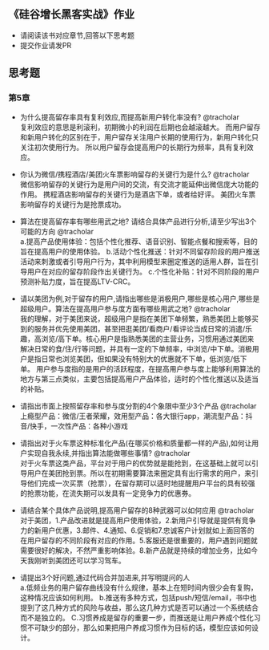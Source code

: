 ## 《硅谷增长黑客实战》作业
- 请阅读该书对应章节,回答以下思考题
- 提交作业请发PR


## 思考题


### 第5章
- 为什么提高留存率具有复利效应,而提高新用户转化率没有? @tracholar  
复利效应的意思是利滚利，初期微小的利润在后期也会越滚越大。
而用户留存和新用户转化的区别在于，用户留存关注用户长期的使用行为，新用户转化只关注初次使用行为。
所以用户留存会提高用户的长期行为频率，具有复利效应。


- 你认为微信/携程酒店/美团火车票影响留存的关键行为是什么? @tracholar  
微信影响留存的关键行为是用户间的交流，有交流才能延伸出微信庞大功能的作用。
携程酒店影响留存的关键行为是酒店下单，或者给好评。
美团火车票影响留存的关键行为是抢票成功。


- 算法在提高留存率有哪些用武之地? 请结合具体产品进行分析,请至少写出3个可能的方向 @tracholar  
a.提高产品使用体验：包括个性化推荐、语音识别、智能点餐和搜索等，目的旨在提高用户的使用体验。
b.活动个性化推送：针对不同留存阶段的用户推送活动来刺激或者引导用户行为，其中利用模型来圈定推送的适用人群，旨在引导用户在对应的留存阶段作出关键行为。
c.个性化补贴：针对不同阶段的用户预测补贴力度，旨在提高LTV-CRC。


- 请以美团为例,对于留存的用户,请指出哪些是消极用户,哪些是核心用户,哪些是超级用户。算法在提高用户参与度方面有哪些用武之地? @tracholar  
我的理解，对于美团来说，超级用户是指在美团下单频繁，熟悉美团上能够买到的服务并优先使用美团，甚至把逛美团/看商户/看评论当成日常的消遣/乐趣，高浏览/高下单。核心用户是指熟悉美团的主营业务，习惯用通过美团来解决日常的食/住/行等问题，并具有一定的下单频率，中浏览/中下单。消极用户是指日常也浏览美团，但如果没有特别大的优惠就不下单，低浏览/低下单。
用户参与度指的是用户的活跃程度，在提高用户参与度上能够利用算法的地方与第三点类似，主要包括提高用户产品体验，适时的个性化推送以及适当的补贴。


- 请指出市面上按照留存率和参与度分割的4个象限中至少3个产品 @tracholar  
上瘾型产品：微信/王者荣耀，效用型产品：各大银行app，潮流型产品：抖音/快手，一次性产品：各种小游戏


- 请指出对于火车票这种标准化产品(在哪买价格和质量都一样的产品),如何让用户实现自我永续,并指出算法能做哪些事情? @tracholar  
对于火车票这类产品，平台对于用户的优势就是能抢到，在这基础上就可以引导用户在美团抢到票。所以在初期需要算法来圈定具有出行需求的用户，来引导他们完成一次买票（抢票），在留存期可以适时地提醒用户平台的具有较强的抢票功能，在流失期可以发具有一定竞争力的优惠券。



- 请结合某个具体产品说明,提高用户留存的8种武器可以如何应用 @tracholar  
对于美团，1.产品改进就是提高用户使用体验，2.新用户引导就是提供有竞争力的新用户优惠，3.邮件、4.通知、6.促销和7.忠诚客户计划就如上面回答的在用户留存的不同阶段有对应的作用。5.客服还是很重要的，用户遇到问题就需要很好的解决，不然严重影响体验。8.新产品就是持续的增加业务，比如今天我刚听到美团还可以学习驾车。


- 请提出3个好问题,通过代码合并加进来,并写明提问的人  
a.低频业务的用户留存曲线没有什么规律，基本上在短时间内很少会有复购，这种情况应该如何利用。
b.推送有多种方式，包括push/短信/email，书中也提到了这几种方式的风险与收益，那么这几种方式是否可以通过一个系统结合而不是独立的。
C.习惯养成是留存的重要一步，而推送是让用户养成个性化习惯不可缺少的部分，那么如果把用户养成习惯作为目标的话，模型应该如何设计。
